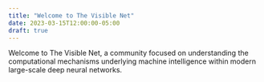 ```yaml
---
title: "Welcome to The Visible Net"
date: 2023-03-15T12:00:00-05:00
draft: true
---
```

Welcome to The Visible Net, a community focused on understanding
the computational mechanisms underlying machine intelligence within
modern large-scale deep neural networks.



